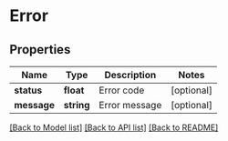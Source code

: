 # Error

## Properties
Name | Type | Description | Notes
------------ | ------------- | ------------- | -------------
**status** | **float** | Error code | [optional] 
**message** | **string** | Error message | [optional] 

[[Back to Model list]](../README.md#documentation-for-models) [[Back to API list]](../README.md#documentation-for-api-endpoints) [[Back to README]](../README.md)


